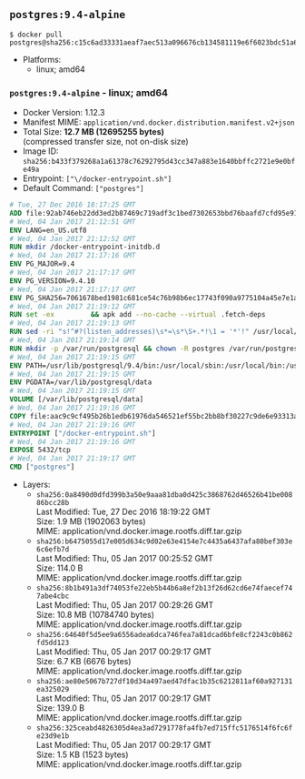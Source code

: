 ## `postgres:9.4-alpine`

```console
$ docker pull postgres@sha256:c15c6ad33331aeaf7aec513a096676cb134581119e6f6023bdc51a6c9583bb1c
```

-	Platforms:
	-	linux; amd64

### `postgres:9.4-alpine` - linux; amd64

-	Docker Version: 1.12.3
-	Manifest MIME: `application/vnd.docker.distribution.manifest.v2+json`
-	Total Size: **12.7 MB (12695255 bytes)**  
	(compressed transfer size, not on-disk size)
-	Image ID: `sha256:b433f379268a1a61378c76292795d43cc347a883e1640bbffc2721e9e0bfe49a`
-	Entrypoint: `["\/docker-entrypoint.sh"]`
-	Default Command: `["postgres"]`

```dockerfile
# Tue, 27 Dec 2016 18:17:25 GMT
ADD file:92ab746eb22dd3ed2b87469c719adf3c1bed7302653bbd76baafd7cfd95e911e in / 
# Wed, 04 Jan 2017 21:12:51 GMT
ENV LANG=en_US.utf8
# Wed, 04 Jan 2017 21:12:52 GMT
RUN mkdir /docker-entrypoint-initdb.d
# Wed, 04 Jan 2017 21:17:16 GMT
ENV PG_MAJOR=9.4
# Wed, 04 Jan 2017 21:17:17 GMT
ENV PG_VERSION=9.4.10
# Wed, 04 Jan 2017 21:17:17 GMT
ENV PG_SHA256=7061678bed1981c681ce54c76b98b6ec17743f090a9775104a45e7e1a8826ecf
# Wed, 04 Jan 2017 21:19:12 GMT
RUN set -ex 		&& apk add --no-cache --virtual .fetch-deps 		ca-certificates 		openssl 		tar 		&& wget -O postgresql.tar.bz2 "https://ftp.postgresql.org/pub/source/v$PG_VERSION/postgresql-$PG_VERSION.tar.bz2" 	&& echo "$PG_SHA256 *postgresql.tar.bz2" | sha256sum -c - 	&& mkdir -p /usr/src/postgresql 	&& tar 		--extract 		--file postgresql.tar.bz2 		--directory /usr/src/postgresql 		--strip-components 1 	&& rm postgresql.tar.bz2 		&& apk add --no-cache --virtual .build-deps 		bison 		flex 		gcc 		libc-dev 		libedit-dev 		libxml2-dev 		libxslt-dev 		make 		openssl-dev 		perl 		util-linux-dev 		zlib-dev 		&& cd /usr/src/postgresql 	&& ./configure 		--enable-integer-datetimes 		--enable-thread-safety 		--enable-tap-tests 		--disable-rpath 		--with-uuid=e2fs 		--with-gnu-ld 		--with-pgport=5432 		--with-system-tzdata=/usr/share/zoneinfo 		--prefix=/usr/local 				--with-openssl 		--with-libxml 		--with-libxslt 	&& make -j "$(getconf _NPROCESSORS_ONLN)" world 	&& make install-world 	&& make -C contrib install 		&& runDeps="$( 		scanelf --needed --nobanner --recursive /usr/local 			| awk '{ gsub(/,/, "\nso:", $2); print "so:" $2 }' 			| sort -u 			| xargs -r apk info --installed 			| sort -u 	)" 	&& apk add --no-cache --virtual .postgresql-rundeps 		$runDeps 		bash 		su-exec 		tzdata 	&& apk del .fetch-deps .build-deps 	&& cd / 	&& rm -rf 		/usr/src/postgresql 		/usr/local/include/* 		/usr/local/share/doc 		/usr/local/share/man 	&& find /usr/local -name '*.a' -delete
# Wed, 04 Jan 2017 21:19:13 GMT
RUN sed -ri "s!^#?(listen_addresses)\s*=\s*\S+.*!\1 = '*'!" /usr/local/share/postgresql/postgresql.conf.sample
# Wed, 04 Jan 2017 21:19:14 GMT
RUN mkdir -p /var/run/postgresql && chown -R postgres /var/run/postgresql
# Wed, 04 Jan 2017 21:19:15 GMT
ENV PATH=/usr/lib/postgresql/9.4/bin:/usr/local/sbin:/usr/local/bin:/usr/sbin:/usr/bin:/sbin:/bin
# Wed, 04 Jan 2017 21:19:15 GMT
ENV PGDATA=/var/lib/postgresql/data
# Wed, 04 Jan 2017 21:19:15 GMT
VOLUME [/var/lib/postgresql/data]
# Wed, 04 Jan 2017 21:19:16 GMT
COPY file:aac9c9cf495b26b1edb61976da546521ef55bc2bb8bf30227c9de6e93313afce in / 
# Wed, 04 Jan 2017 21:19:16 GMT
ENTRYPOINT ["/docker-entrypoint.sh"]
# Wed, 04 Jan 2017 21:19:16 GMT
EXPOSE 5432/tcp
# Wed, 04 Jan 2017 21:19:17 GMT
CMD ["postgres"]
```

-	Layers:
	-	`sha256:0a8490d0dfd399b3a50e9aaa81dba0d425c3868762d46526b41be00886bcc28b`  
		Last Modified: Tue, 27 Dec 2016 18:19:22 GMT  
		Size: 1.9 MB (1902063 bytes)  
		MIME: application/vnd.docker.image.rootfs.diff.tar.gzip
	-	`sha256:b6475055d17e005d634c9d02e63e4154e7c4435a6437afa80bef303e6c6efb7d`  
		Last Modified: Thu, 05 Jan 2017 00:25:52 GMT  
		Size: 114.0 B  
		MIME: application/vnd.docker.image.rootfs.diff.tar.gzip
	-	`sha256:8b1b491a3df74053fe22eb5b44b6a8ef2b13f26d62cd6e74faecef747abe4cbc`  
		Last Modified: Thu, 05 Jan 2017 00:29:26 GMT  
		Size: 10.8 MB (10784740 bytes)  
		MIME: application/vnd.docker.image.rootfs.diff.tar.gzip
	-	`sha256:64640f5d5ee9a6556adea6dca746fea7a81dcad6bfe8cf2243c0b862fd5dd123`  
		Last Modified: Thu, 05 Jan 2017 00:29:17 GMT  
		Size: 6.7 KB (6676 bytes)  
		MIME: application/vnd.docker.image.rootfs.diff.tar.gzip
	-	`sha256:ae80e5067b727df10d34a497aed47dfac1b35c6212811af60a927131ea325029`  
		Last Modified: Thu, 05 Jan 2017 00:29:17 GMT  
		Size: 139.0 B  
		MIME: application/vnd.docker.image.rootfs.diff.tar.gzip
	-	`sha256:325ceabd4826305d4ea3ad7291778fa4fb7ed715ffc5176514f6fc6fe23d9e1b`  
		Last Modified: Thu, 05 Jan 2017 00:29:17 GMT  
		Size: 1.5 KB (1523 bytes)  
		MIME: application/vnd.docker.image.rootfs.diff.tar.gzip

